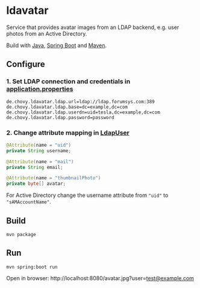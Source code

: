 # ldavatar

Service that provides avatar images from an LDAP backend, e.g. user photos from an Active Directory.

Build with [Java](https://www.oracle.com/java/), [Spring Boot](https://spring.io/projects/spring-boot) and [Maven](https://maven.apache.org/).

## Configure

### 1. Set LDAP connection and credentials in [application.properties](src/main/resources/application.properties)

```
de.chovy.ldavatar.ldap.url=ldap://ldap.forumsys.com:389
de.chovy.ldavatar.ldap.base=dc=example,dc=com
de.chovy.ldavatar.ldap.userdn=uid=tesla,dc=example,dc=com
de.chovy.ldavatar.ldap.password=password
```

### 2. Change attribute mapping in [LdapUser](src/main/java/de/chovy/ldavatar/ldap/LdapUser.java)

```java
@Attribute(name = "uid") 
private String username;

@Attribute(name = "mail") 
private String email;

@Attribute(name = "thumbnailPhoto") 
private byte[] avatar;
```

For Active Directory change the username attribute from `"uid"` to `"sAMAccountName"`.

## Build

```shell
mvn package
```

## Run

```shell
mvn spring:boot run
```

Open in browser: http://localhost:8080/avatar.jpg?user=test@example.com
